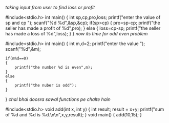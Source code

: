 *taking input from user to find loss or profit*

#include<stdio.h>
int main()
{
	int sp,cp,pro,loss;
	printf("enter the value of sp and cp ");
	scanf("%d %d",&sp,&cp);
	if(sp>cp)
	{
		pro=sp-cp;
	    printf("the seller has made a profit of %d",pro);
	}
	else
	{
		loss=cp-sp;
		printf("the seller has made a loss of %d",loss);
	}
}
*now its time for odd even problem*


#include<stdio.h>
int main()
{
	int m,d=2;
	printf("enter the value ");
	scanf("%d",&m);
	
	if(m%d==0)
	{
		printf("the number %d is even",m);
	}
	else
	{
		printf("the nuber is odd");
	}
}
*chal bhai doosra sawal functions pe chalte hain*

#include<stdio.h>
void add(int x, int y)
{
int result;
result = x+y;
printf("sum of %d and %d is %d.\n\n",x,y,result);
}
void main()
{
add(10,15);
}
